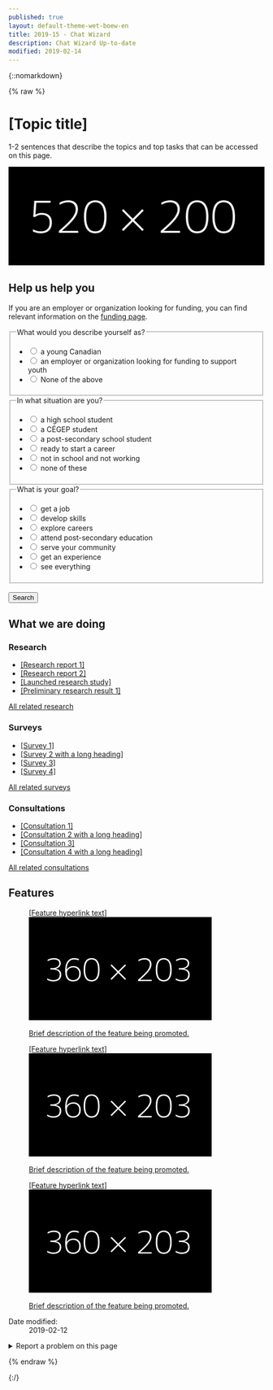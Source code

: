 ```yaml
---
published: true
layout: default-theme-wet-boew-en
title: 2019-15 - Chat Wizard
description: Chat Wizard Up-to-date
modified: 2019-02-14
---
```


{::nomarkdown}

{% raw %}

<!-- Chat wizard -->
<style>
/* Animations */
@-webkit-keyframes slideInFromRight {
	0% {
		-ms-transform: scale(0, 1);
		-webkit-transform: scale(0, 1);
		transform: scale(0, 1);
	}
	95% {
		-ms-transform: scale(0, 1);
		-webkit-transform: scale(0, 1);
		transform: scale(0, 1);
	}
	100% {
		-ms-transform: scale(1, 1);
		-webkit-transform: scale(1, 1);
		transform: scale(1, 1);
	}
}
@keyframes slideInFromRight {
	0% {
		-ms-transform: scale(0, 1);
		-webkit-transform: scale(0, 1);
		transform: scale(0, 1);
	}
	95% {
		-ms-transform: scale(0, 1);
		-webkit-transform: scale(0, 1);
		transform: scale(0, 1);
	}
	100% {
		-ms-transform: scale(1, 1);
		-webkit-transform: scale(1, 1);
		transform: scale(1, 1);
	}
}
@-webkit-keyframes pulseIn {
	0% {
		-ms-transform: scale(1, 1);
		-webkit-transform: scale(1, 1);
		transform: scale(1, 1);
	}
	15% {
		-ms-transform: scale(1.15, 1.15);
		-webkit-transform: scale(1.15, 1.15);
		transform: scale(1.15, 1.15);
	}
	30% {
		-ms-transform: scale(1, 1);
		-webkit-transform: scale(1, 1);
		transform: scale(1, 1);
	}
	65% {
		-ms-transform: scale(1.3, 1.3);
		-webkit-transform: scale(1.3, 1.3);
		transform: scale(1.3, 1.3);
	}
	100% {
		-ms-transform: scale(1, 1);
		-webkit-transform: scale(1, 1);
		transform: scale(1, 1);
	}
}
@keyframes pulseIn {
	0% {
		-ms-transform: scale(1, 1);
		-webkit-transform: scale(1, 1);
		transform: scale(1, 1);
	}
	15% {
		-ms-transform: scale(1.15, 1.15);
		-webkit-transform: scale(1.15, 1.15);
		transform: scale(1.15, 1.15);
	}
	30% {
		-ms-transform: scale(1, 1);
		-webkit-transform: scale(1, 1);
		transform: scale(1, 1);
	}
	65% {
		-ms-transform: scale(1.3, 1.3);
		-webkit-transform: scale(1.3, 1.3);
		transform: scale(1.3, 1.3);
	}
	100% {
		-ms-transform: scale(1, 1);
		-webkit-transform: scale(1, 1);
		transform: scale(1, 1);
	}
}
@-webkit-keyframes grow {
	to {
		-webkit-transform: translateX(-50%) scale(0);
		transform: translateX(-50%) scale(0);
	}
}
@keyframes grow {
	to {
		-webkit-transform: translateX(-50%) scale(0);
		transform: translateX(-50%) scale(0);
	}
}

/* Styling */
.chtwzrd-trans-left {
	will-change:  scroll-position;
	animation: 5s ease-out 0s 1 slideInFromRight;
	transform-origin: 100% 50%;
}
.chtwzrd-trans-pulse {
	will-change: transform;
	animation: 0.5s linear 3.5s 1 pulseIn, 0.5s linear 15s 1 pulseIn, 0.5s linear 30s 1 pulseIn;
}
.chtwzrd-bubble-wrap {
	width: 60px;
	height: 60px;
	position: fixed;
	bottom: 30px;
	right: 30px;
	z-index: 1049;
}
.chtwzrd-bubble-wrap p {
	position: relative;
	top: 5px;
	right: 190px;
	width: 220px;
	font-size: 0.9em;
	background: #335075;
	color: #fff;
	padding: 5px 45px 5px 30px;
	line-height: 20px;
	min-height: 50px;
	border-top-left-radius: 25px;
	border-bottom-left-radius: 25px;
}
.chtwzrd-bubble-wrap p .chtwzrd-notif-close {
	position: absolute;
	top: 0;
	right: 92.5%;
	width: 1.25em;
	height: 1.25em;
	font-size: 19px;
	line-height: 1.25em;
	background: #333;
	color: #fff;
	border-radius: 50%;
	text-align: center;
	text-decoration: none;
}
.chtwzrd-notif {
	cursor: pointer;
}
.chtwzrd-bubble {
	width: 100%;
	height: 100%;
	position: absolute;
	bottom: 0;
	right: 0;
	background: #fff url('2019-assets/bot-default-avatar.png') center no-repeat;
	border-radius: 50%;
	box-shadow: 0 2px 4px rgba(0, 0, 0, 0.45);
	text-indent: -9999px;
	overflow: hidden;
	white-space: nowrap;
}
.chtwzrd-container {
	display: none;
	position: fixed;
	bottom: 20px;
	right: 20px;
	z-index: 1050;
	background-color: #fff;
	width: 25%;
	overflow: hidden;
	font-size: 0.9em;
}
.chtwzrd-header {
	max-height: 70px;
}
.chtwzrd-title {
	overflow: hidden;
	text-overflow: ellipsis;
	-webkit-line-clamp: 2;
	display: -webkit-box;
	-webkit-box-orient: vertical;
}
.chtwzrd-min {
	overflow: visible;
	color: #fff;
	background: transparent;
	border: 0;
	-webkit-appearance: none;
	font-weight: 700;
	width: 44px;
	height: 44px;
	line-height: 50px;
	text-decoration: none;
	opacity: 0.65;
	filter: alpha(opacity=65);
	position: absolute;
	right: 0;
	top: 0;
	padding: 0;
	margin: 0;
	font-size: 1.1em;
}
.chtwzrd-min:focus {
	outline: 1px dotted #fff;
	outline-offset: -2px;
	opacity: 1;
}
.chtwzrd-conversation {
	overflow-y: auto;
	overflow-x: hidden;
	max-height: 500px;
	min-height: 200px;
	margin-bottom: 15px;
}
.chtwzrd-history {
	padding-top: 15px;
}
.chtwzrd-history::before {
	content: "";
	width: 100%;
	height: 40px;
	pointer-events: none;
	background: linear-gradient(to bottom,#fff 20%, rgba(255,255,255,0) 100%);
	position: absolute;
	top: 0;
	left: 0;
	z-index: 1054;
}
.chtwzrd-inputs fieldset:first-child {
	border-top: 1px solid #e5e5e5;
}
.chtwzrd-inputs ul:last-child {
	margin-bottom: 0;
}
.chtwzrd-container h4, .chtwzrd-container legend, .chtwzrd-container h4 .chtwzrd-question a {
	font-size: 1em;
}
.chtwzrd-question, .chtwzrd-message, .chtwzrd-container label {
	padding: 8px 12px;
	border-radius: 15px;
	color: #5a5a5a;
	width: auto;
	font-weight: normal;
}
.chtwzrd-question {
	background-color: #efefef;
	min-width: 60px;
	position: relative;
}
.chtwzrd-message:focus {
    box-shadow: 0 0 4px #666;
}
.chtwzrd-message, .chtwzrd-container label {
	background-color: #ddd;
}
.chtwzrd-message {
	margin-right: 15px;
}
.chtwzrd-container label {
	border: 1px solid #c1c1c1;
	font-weight: bold;
	padding: 6px 10px;
}
.chtwzrd-avatar, .chtwzrd-question {
	display: table-cell;
	vertical-align: middle;
}
.chtwzrd-validate {
	display: none;
	height: 25px;
	font-size: 1em;
	background: #fcc;
	line-height: 25px;
	text-indent: 10px;
}
.chtwzrd-validate p {
	margin: 0;
}
.chtwzrd-avatar {
	width: 30px;
	height: 30px;
	background-color: #fff;
	background-image: url('2019-assets/bot-default-avatar.png');
	background-size: 25px;
	background-repeat: no-repeat;
	background-position: center;
}
.chtwzrd-basic-link {
	min-height: inherit;
}
.chtwzrd-loader {
	width: 26px;
	height: 6px;
	position: absolute;
	bottom: 30%;
	left: 30px;
	-webkit-transform: translateX(-50%) translateY(-50%);
	transform: translateX(-50%) translateY(-50%);
}
.chtwzrd-loader-dot {
	will-change: transform;
	height: 6px;
	width: 6px;
	border-radius: 50%;
	background-color: #444;
	position: absolute;
	-webkit-animation: grow 0.5s ease-in-out infinite alternate;
	animation: grow 0.5s ease-in-out infinite alternate;
}
.chtwzrd-loader-dot.dot1 {
	left: 0;
	-webkit-transform-origin: 100% 50%;
	transform-origin: 100% 50%;
}
.chtwzrd-loader-dot.dot2 {
	left: 50%;
	margin-left: -3px;
	transform: scale(0.99);
	-webkit-transform: scale(.99);
	-webkit-animation-delay: 0.1s;
	animation-delay: 0.1s;
}
.chtwzrd-loader-dot.dot3 {
	right: 0;
	-webkit-animation-delay: 0.2s;
	animation-delay: 0.2s;
}
.chtwzrd-mrgn {
	margin-top: 80px;
}
.wb-chtwzrd legend:focus {
    outline: 1px dotted #666;
}

/* Media queries */
@media screen and (max-width: 1199px) {
	.chtwzrd-container {
		width: 35%;
	}
}
@media screen and (max-width: 992px) {
	.chtwzrd-container {
		width: 45%;
	}
}
@media screen and (max-width: 768px) {
	.chtwzrd-bubble-wrap {
		bottom: 20px;
		right: 20px;
	}
	.chtwzrd-container {
		width: 100%;
		height: 100%;
		padding: 0;
		margin: 0;
		bottom: 0;
		right: 0;
	}
	.chtwzrd-body {
		width: 100%;
		height: 100%;
		display: flex;
		flex-direction: column;
		flex-wrap: nowrap;
		padding-bottom: 4em;
	}
	.chtwzrd-conversation {
		flex-grow: 1;
		min-height: 2em;
		max-height: none;
	}
	.chtwzrd-controls {
		flex-shrink: 0;
		height: 75px;
	}
	.chtwzrd-noscroll {
		overflow: hidden !important;
	}
	.chtwzrd-bubble-wrap p .chtwzrd-notif-close {
		width: 25px;
		height: 25px;
		font-size: 1.5em;
		line-height: 25px;
	}
}
</style>
<div class="row profile">
	<div class="col-md-6">
		<h1 property="name" id="wb-cont">[Topic title]</h1>
		<p>1-2 sentences that describe the topics and top tasks that can be accessed on this page.</p>
	</div>
	<div class="col-md-6 mrgn-tp-sm hidden-sm hidden-xs">
		<img src="2019-assets/520x200.png" alt="" class="pull-right img-responsive thumbnail"/>
	</div>
</div>
<div class="row">
	<div class="col-md-8 pull-left">
		<div class="container wb-chtwzrd">
			<div class="row">
				<section class="col-md-12">
					<h2>Help us help you</h2>
					<form class="mrgn-bttm-xl" data-chtwzrd='{"sendWizard":"Show results", "first":"q1", "titleWizard":"I can help you find the information you need", "startText":"Hi! I can help direct you to programs and services you might be interested in. Let&apos;s begin...", "endText":"Thank you. I have built a page with results you may find resourceful."}' action="page1.html">
						<p data-chtwzrd-intro='First, if you are an employer or organization looking for funding, you can find relevant information on the <a href="pagex.html">funding page</a>.'>If you are an employer or organization looking for funding, you can find relevant information on the <a href="pagex.html">funding page</a>.</p>
						<fieldset>
							<legend data-chtwzrd-q='{"labelWizard":"Are you:", "qId":"q1"}'>What would you describe yourself as?</legend>
							<ul class="list-unstyled mrgn-tp-md">
								<li>
									<label>
										<input type="radio" value="young-canadian" name="describe" data-chtwzrd-a='{"next":"q2"}' />
										<span>a young Canadian</span>
									</label>
								</li>
								<li>
									<label>
										<input type="radio" value="employer-organization-funding-support-youth" name="describe" data-chtwzrd-a='{"next":"none", "url":"page2.html"}' />
										<span>an employer or organization looking for funding to support youth</span>
									</label>
								</li>
								<li>
									<label>
										<input type="radio" value="none-above" name="describe" data-chtwzrd-a='{"next":"q3"}' />
										<span>None of the above</span>
									</label>
								</li>
							</ul>
						</fieldset>
						<fieldset>
							<legend data-chtwzrd-q='{"labelWizard":"Great! And are you:", "qId":"q2"}'>In what situation are you?</legend>
							<ul class="list-unstyled mrgn-tp-md">
								<li>
									<label>
										<input type="radio" value="high-school" name="situation" data-chtwzrd-a='{"next":"q3"}' />
										<span>a high school student</span>
									</label>
								</li>
								<li>
									<label>
										<input type="radio" value="cegep-student" name="situation" data-chtwzrd-a='{"next":"q3"}' />
										<span>a CÉGEP student</span>
									</label>
								</li>
								<li>
									<label>
										<input type="radio" value="post-secondary" name="situation" data-chtwzrd-a='{"next":"q3"}' />
										<span>a post-secondary school student</span>
									</label>
								</li>
								<li>
									<label>
										<input type="radio" value="ready-start-career" name="situation" data-chtwzrd-a='{"next":"q3"}' />
										<span>ready to start a career</span>
									</label>
								</li>
								<li>
									<label>
										<input type="radio" value="not-school-not-working" name="situation" data-chtwzrd-a='{"next":"q3"}' />
										<span>not in school and not working</span>
									</label>
								</li>
								<li>
									<label>
										<input type="radio" value="none" name="situation" data-chtwzrd-a='{"next":"q3"}' />
										<span>none of these</span>
									</label>
								</li>
							</ul>
						</fieldset>
						<fieldset>
							<legend data-chtwzrd-q='{"labelWizard":"Awesome! And would you like to:", "qId":"q3"}'>What is your goal?</legend>
							<ul class="list-unstyled mrgn-tp-md">
								<li>
									<label>
										<input type="radio" value="get-job" name="goal" data-chtwzrd-a='{"next":"none", "url":"page3.html"}' />
										<span>get a job</span>
									</label>
								</li>
								<li>
									<label>
										<input type="radio" value="develop-skills" name="goal" data-chtwzrd-a='{"next":"none", "url":"page4.html"}' />
										<span>develop skills</span>
									</label>
								</li>
								<li>
									<label>
										<input type="radio" value="explore-careers" name="goal" data-chtwzrd-a='{"next":"none", "url":"page5.html"}' />
										<span>explore careers</span>
									</label>
								</li>
								<li>
									<label>
										<input type="radio" value="post-secondary-education" name="goal" data-chtwzrd-a='{"next":"none", "url":"page6.html"}' />
										<span>attend post-secondary education</span>
									</label>
								</li>
								<li>
									<label>
										<input type="radio" value="serve-community" name="goal" data-chtwzrd-a='{"next":"none", "url":"page7.html"}' />
										<span>serve your community</span>
									</label>
								</li>
								<li>
									<label>
										<input type="radio" value="get-experience" name="goal" data-chtwzrd-a='{"next":"none", "url":"page8.html"}' />
										<span>get an experience</span>
									</label>
								</li>
								<li>
									<label>
										<input type="radio" value="everything" name="goal" data-chtwzrd-a='{"next":"none"}' />
										<span>see everything</span>
									</label>
								</li>
							</ul>
						</fieldset>
						<br/>
						<button type="submit" class="btn btn-sm btn-primary">Search</button>
					</form>
				</section>
			</div>
		</div>
	</div>
</div>
<section class="whtwedo">
	<h2>What we are doing</h2>
	<div class="row wb-eqht">
		<section class="col-lg-4 col-md-6">
			<h3>Research</h3>
			<ul>
				<li><a href="#">[Research report 1]</a></li>
				<li><a href="#">[Research report 2]</a></li>
				<li><a href="#">[Launched research study]</a></li>
				<li><a href="#">[Preliminary research result 1]</a></li>
			</ul>
			<p><a href="#">All related research</a></p>
		</section>
		<section class="col-lg-4 col-md-6">
			<h3>Surveys</h3>
			<ul>
					<li><a href="#">[Survey 1]</a></li>
				<li><a href="#">[Survey 2 with a long heading]</a></li>
				<li><a href="#">[Survey 3]</a></li>
				<li><a href="#">[Survey 4]</a></li>
			</ul>
			<p><a href="#">All related surveys</a></p>
		</section>
		<section class="col-lg-4 col-md-6">
			<h3>Consultations</h3>
			<ul>
				<li><a href="#">[Consultation 1]</a></li>
				<li><a href="#">[Consultation 2 with a long heading]</a></li>
				<li><a href="#">[Consultation 3]</a></li>
				<li><a href="#">[Consultation 4 with a long heading]</a></li>
			</ul>
			<p><a href="#">All related consultations</a></p>
		</section>
	</div>
</section>
<section class="gc-prtts">
	<h2>Features</h2>
	<div class="row">
		<div class="col-lg-4 col-md-6 mrgn-bttm-md">
			<a href="#">
				<figure>
					<figcaption>[Feature hyperlink text]</figcaption>
					<img src="2019-assets/360x203.png" alt="" class="img-responsive thumbnail mrgn-bttm-sm"/>
					<p>Brief description of the feature being promoted.</p>
				</figure>
			</a>
		</div>
		<div class="col-lg-4 col-md-6 mrgn-bttm-md">
			<a href="#">
				<figure>
					<figcaption>[Feature hyperlink text]</figcaption>
					<img src="2019-assets/360x203.png" alt="" class="img-responsive thumbnail mrgn-bttm-sm"/>
					<p>Brief description of the feature being promoted.</p>
				</figure>
			</a>
		</div>
		<div class="col-lg-4 col-md-6 mrgn-bttm-md">
			<a href="#">
				<figure>
					<figcaption>[Feature hyperlink text]</figcaption>
					<img src="2019-assets/360x203.png" alt="" class="img-responsive thumbnail mrgn-bttm-sm"/>
					<p>Brief description of the feature being promoted.</p>
				</figure>
			</a>
		</div>
	</div>
</section>
<div class="pagedetails">
	<dl id="wb-dtmd">
		<dt>Date modified:&#32;</dt>
		<dd><time property="dateModified">2019-02-12</time></dd>
	</dl>
	<div class="row">
		<div class="col-sm-6 col-md-5 col-lg-4">
			<details class="brdr-0">
				<summary class="btn btn-default text-center">Report a problem on this page</summary>
				<div class="well row">
					<div class="gc-rprt-prblm">
						<div class="gc-rprt-prblm-frm gc-rprt-prblm-tggl">
							<form action="#">
								<fieldset>
									<legend><span class="field-name">Please select all that apply: </span></legend>
										<div class="checkbox">
											<label for="problem1"><input type="checkbox" data-reveal="#broken" name="problem" value="Something is broken" id="problem1" />Something is broken</label>
										</div>
								</fieldset>
								<button type="submit" class="btn btn-primary wb-toggle" data-toggle='{"stateOff": "hide", "stateOn": "show", "selector": ".gc-rprt-prblm-tggl"}'>Submit</button>
							</form>
						</div>
						<div class="gc-rprt-prblm-thnk gc-rprt-prblm-tggl hide">
							<h3>Thank you for your help!</h3>
							<p>You will not receive a reply. For enquiries, please <a href="https://www.canada.ca/en/contact.html">contact us</a>.</p>
						</div>
					</div>
				</div>
			</details>
		</div>
		<div class="wb-share col-sm-4 col-md-3 col-sm-offset-2 col-md-offset-4 col-lg-offset-5" data-wb-share='{"lnkClass": "btn btn-default btn-block"}'></div>
	</div>
</div>

<script src="https://ajax.googleapis.com/ajax/libs/jquery/2.1.4/jquery.js"></script>
<!-- Chat wizard -->
<script src="2019-assets/botapi.js"></script>
<script type="text/javascript">
		// Create the data that is sent as an output + check if user has answered
		var datainput = {},
			input = "JSON",
			hasAnswered = true, 
			redirurl = "", 
			first = "", 
			intro = "", 
			redirurlCopy = redirurl,
			firstCopy = first,
			introCopy = intro,
			formType = "dynamic",
			sendButton = '<button class="btn btn-primary btn-block chtwzrd-send" type="button">Send<span class="wb-inv"> reply and next</span></button>',
			current = "",
			botTime = "", 
			inputsTime = "", 
			replyTime = "";
			
		// If chat wizard initiator is found, then initiate
		// input possibilities are: JSON and Form
		var initiatechtwzrd = function($selector, input) {		
			// initiate depending on the input type
			if(input == 'form') {
				datainput = translateToObject($selector);
				$selector.addClass("chtwzrd-basic");
			} else {
				// Stringify the JavaScipt Object Array
				datainput = botapi();
				var datajson = JSON.stringify(datainput);
				datainput = JSON.parse(datajson);
				$selector = $("main");
			}
			
			// Initiate default values
			firstCopy = first = datainput.header.first;
			introCopy = intro = (datainput.header.introTextWizard ? datainput.header.introTextWizard : "");
			redirurlCopy = redirurl = datainput.header.defaultDestination;
			current = datainput.questions[first];
				
			// Build chat wizard
			buildchtwzrd($selector, datainput.header.titleWizard);
			
			// All the commonly used elements
			var $basic = $(".chtwzrd-basic"), 
				$bubble = $(".chtwzrd-bubble-wrap"), 
				$container = $(".chtwzrd-container"), 
				$form = $(".chtwzrd-body"),
				$conversation = $(".chtwzrd-history"),
				$minimize = $(".chtwzrd-min"),
				$basiclink = $(".chtwzrd-basic-link"),
				$focusedBeforechtwzrd = "",
				$firstTabStop = $minimize,
				$lastTabStop = $basiclink;
			
			// Initiate basic form
			initiateBasicForm($basic);
			// Restart fresh on reload
			$("input", $basic).prop("checked", false);
			// Hide basic form on load, show chat bubble instead
			$basic.hide();
			$bubble.fadeIn('slow');
			
			// Add link to chat from the basic form and add some white space over the footer for the bubble to sit
			if(input != "JSON") {
				$("input[type=submit], button[type=submit]", $basic).addClass("mrgn-bttm-sm").before('<button class="btn btn-sm btn-default chtwzrd-link mrgn-bttm-sm mrgn-rght-sm">Switch to chat wizard</button>');
			}
			$("footer#wb-info").addClass("chtwzrd-mrgn");
			
			// Ensure that the bubble does not go passed the footer. THIS BLOCK CAN BE REMOVED IF THE BUBBLE IS GLITCHING 
			if($('footer#wb-info').length) {
				// Correct bubble positionning on load, on resize an on Y scroll if necessary
				$(window).on("load resize scroll", function(e) {
					stickyUntilFooter($bubble);
				});

				// Keep the bubble sticky while scrolling Y until user reaches the footer
				var stickyUntilFooter = function($element) {
					// Equals to bubble default bottom value in CSS
					var bottomY = 30;

					if ($(window).scrollTop() >= $(document).outerHeight() - $(window).outerHeight() - $('footer#wb-info').outerHeight()) {
						$element.css({	
							bottom: ($('footer#wb-info').outerHeight() - ($(document).outerHeight() - $(window).outerHeight() - $(window).scrollTop()) + bottomY)
						});
					} else {
						$element.css({	
							bottom: bottomY
						});
					}
				}
			}
			
			// Open Chat from the notification message
			$(".chtwzrd-notif", $bubble).on("click", function(event) {
				$(".chtwzrd-link", $bubble).click();
			});
			
			// Close notification aside bubble
			$(".chtwzrd-notif-close").on("click", function (event) {
				event.preventDefault();
				$(this).parent().hide();
				$bubble.focus();
			});

			// Show basic form and hide chat wizard
			$basiclink.on("click", function(event) {
				event.preventDefault();
				
				var $legendFocus = $("legend:first", $basic);
				$legendFocus.attr("id", "chtwzrd-1-basic");
				$legendFocus.attr("tabindex", "0");
				
				$conversation.attr("aria-live", "");
				resumeOnSwitch($basic, "form");
				
				$container.stop().hide();
				$basic.stop().show(function(){
					$legendFocus.focus();
					$legendFocus.attr("tabindex", "-1");
				});
				
				$("body").removeClass("chtwzrd-noscroll");
			});

			// Show chat wizard and hide basic form
			$(".chtwzrd-link").on("click", function(event) {
				event.preventDefault();
				
				$basic.stop().hide();
				$focusedBeforechtwzrd = $(':focus');
				
				if(!$(this).hasClass("chtwzrd-bubble")) {
					resumeOnSwitch($container, "chat");
				}
				$(".chtwzrd-bubble", $bubble).removeClass("chtwzrd-trans-pulse");
				$("p", $bubble).hide().removeClass("chtwzrd-trans-left");

				$container.stop().show();
				$bubble.stop().hide();
				$("body").addClass("chtwzrd-noscroll");
				if($conversation.length){
					$(".chtwzrd-conversation").scrollTop($conversation[0].scrollHeight);
				}
				if(hasAnswered) {
					appendInteraction($form);
				}
			});
			
			// Listen for and trap the keyboard
			$container.on('keydown', function(event) {
				// Check for TAB key press, cycle through
				if(event.keyCode === 9) {
					if(event.shiftKey) {
						if($firstTabStop.is(':focus')) {
							event.preventDefault();
							$lastTabStop.focus();
						}
					} else {
						if($lastTabStop.is(':focus')) {
							event.preventDefault();
							$firstTabStop.focus();
						}
					}
				}
				// ESCAPE, close
				if (event.keyCode === 27) {
					$(".chtwzrd-min").click();
				}
			});
			
			// On chat button pressed: append answer, and on submit: redirect
			$(document).on("click", ".chtwzrd-send", function(event) {
				if($(this).attr('type') != "submit") {
					event.preventDefault();
					var $choiceselected = $("input:checked", $form);
					if(!$choiceselected.length) {
						$choiceselected = $('input:first', $form);
						$choiceselected.attr('checked', true);
					}
					appendReply($form, buildAnswerObj($choiceselected), false);
				}
			});

			// Minimize chat wizard
			$minimize.on("click", function(event) {
				event.preventDefault();
				$container.stop().hide();
				$bubble.stop().show();
				$("body").removeClass("chtwzrd-noscroll");
				
				// Set focus back to element that had it before the modal was opened
  				$focusedBeforechtwzrd.focus();
			});
		}
		
		// Iniate basic form
		var initiateBasicForm = function($selector) {
			$basicForm = $("form", $selector);
			if(formType == "dynamic") {
				var $allQuestions = $("fieldset", $selector),
					$firstQuestion = $allQuestions.first();

				$firstQuestion.addClass("chtwzrd-first-q");
				$allQuestions.not(".chtwzrd-first-q").hide();

				$allQuestions.each(function(){
					var qParams = $(this).find("legend").data("chtwzrd-q");
					$(this).attr("id", "chtwzrd-q-" + qParams.qId);
				});
			}
			
			// On input change in the basic form
			$("input", $basicForm).on("change", function(event) {
				var answerData = buildAnswerObj($(this)),
					$qNext = $("#chtwzrd-q-" + answerData.qNext);
				
				if(formType == "dynamic") {
					var $fieldset = $(this).closest("fieldset");
					if($qNext.is(":hidden") || $fieldset.next().attr("id") != $qNext.attr("id") || answerData.qNext == "none") {
						$fieldset.nextAll("fieldset").hide().find("input").prop("checked", false);
					}
					if(answerData.qNext != "none") {
						$("#chtwzrd-q-" + answerData.qNext).show();
					}
					if(answerData.url != "") {
						$basicForm.attr("action", answerData.url);
					}
				}
			});
		}
			
		// Builds the chat wizard skeleton
		var buildchtwzrd = function($selector, title) {
			$selector.after('<div class="chtwzrd-bubble-wrap"><p class="chtwzrd-trans-left"><span class="chtwzrd-notif">' + title + '</span> <a href="#" class="chtwzrd-notif-close" title="Close chat notification" aria-label="Close chat notification" role="button">×</a></p><a href="#chtwzrd-container" aria-controls="chtwzrd-container" class="chtwzrd-link chtwzrd-bubble chtwzrd-trans-pulse" role="button">Open chat wizard</a></div>');
			$selector.next('.chtwzrd-bubble-wrap').after('<aside class="modal-content overlay-def chtwzrd-container"></aside>');

			$container = $(".chtwzrd-container");
			$container.append('<header class="modal-header chtwzrd-header"><h2 class="modal-title chtwzrd-title">' + title + '</h2><button type="button" class="chtwzrd-min" title="Minimize chat wizard"><span class="glyphicon glyphicon-chevron-down"></span></button></header>');
			$container.append('<form class="modal-body chtwzrd-body" method="GET"></form>');

			$form = $(".chtwzrd-body");
			$form.append('<div class="chtwzrd-conversation"><section class="chtwzrd-history" aria-live="assertive"><h3 class="wb-inv">Conversation history</h3></section><section class="chtwzrd-reply"><h3 class="wb-inv">Reply</h3><div class="chtwzrd-inputs"></div><div class="chtwzrd-validate"><p>Please select an option to continue.</p></div></section><div class="chtwzrd-form-params"></div></div>');
			$form.append('<section class="chtwzrd-controls"><h3 class="wb-inv">Controls</h3><div class="row"><div class="col-xs-12">' + sendButton + '</div></div><div class="row"><div class="col-xs-12 text-center mrgn-tp-sm"><a href="#chtwzrd-basic" class="btn btn-sm btn-link chtwzrd-basic-link" role="button">Switch to basic form</a></div></div></section>');

			$(".chtwzrd-conversation").scrollTop($('.chtwzrd-history')[0].scrollHeight);
		}
			
		// Translate Data attributes from the form and returns a Javascript Object
		var translateToObject = function($selector) {
			var $form = $("form", $selector),
				$intro = $("p", $form).first();
			var datacook = {};
			
			datacook.header = $form.data('chtwzrd');
			datacook.header.defaultDestination = $form.attr("action");
			datacook.header.titleForm = $form.prev("h2");
			datacook.header.sendForm = ($("input[type=submit]", $form).length ? $("input[type=submit]", $form).val() : $("button[type=submit]", $form).html());
			
			if($intro.length) {
				datacook.header.introTextForm = $intro.html();
				datacook.header.introTextWizard = (typeof $intro.data('chtwzrd-intro') === "undefined" ? datacook.header.introTextForm : $intro.data('chtwzrd-intro'));
			}
			datacook.questions = {};
				
			$("fieldset", $selector).each(function() {
				var $question = $(this).find("legend"),
					$choices = $(this).find("li"),
					choices = [],
					qdata = $question.data('chtwzrd-q'),
					qName = "",
					questionID = qdata.qId;
				
				$choices.each(function(index) {
					var $choice = $(this).find("input"),
						name = $choice.attr("name"),
						textval = $choice.next().html();
					
					if(!index) {
						qName = name;
					}
					var choice = $choice.data('chtwzrd-a');
					choice.content = textval;
					choice.queryParam = $choice.val();
					choices.push(choice);
				});
				datacook.questions[questionID] = qdata;
				datacook.questions[questionID].queryName = qName;
				datacook.questions[questionID].labelForm = $question.html();
				datacook.questions[questionID].choices = choices;
			});
			return datacook;
		}
		
		// Resume to question X, by switching between the form and the chat wizard
		var resumeOnSwitch = function($selector, toggle) {
			// Redraw Chat and start over
			if(toggle == "chat") {
				var $conversation = $(".chtwzrd-conversation", $selector);
				
				window.clearTimeout(botTime);
				window.clearTimeout(inputsTime);
				window.clearTimeout(replyTime);
				redirurl = redirurlCopy;
				first = firstCopy;
				intro = introCopy;
				hasAnswered = true;
				current = datainput.questions[first];
				$(".chtwzrd-history, .chtwzrd-form-params", $conversation).html("");
				$(".chtwzrd-send", $selector).replaceWith(sendButton);
				$(".chtwzrd-history", $conversation).attr("aria-live", "assertive");
				if(hasAnswered) {
					appendInteraction($form);
				}
			} 
			// Redraw Form and start over
			else {
				var $allQuestions = $("fieldset", $selector);
				$allQuestions.not(":first").hide();
				$("input", $allQuestions).prop("checked", false);
			}
		}

		// Adds new question from bot and add inputs accordingly
		var appendInteraction = function($selector) {
			var $dropSpot = $(".chtwzrd-history", $selector),
				$inputsSpot = $(".chtwzrd-inputs", $selector),
				$chtwzrdConvo = $(".chtwzrd-conversation"),
				questionnaire = datainput.header,
				$btnnext = $(".chtwzrd-send", $selector),
				markup = (first != "" || intro != "" ? "p" : "h4");
			
			hasAnswered = false;
			$btnnext.prop('disabled', true);
			$inputsSpot.html('');
			$dropSpot.append('<div class="row mrgn-bttm-sm"><div class="col-xs-9"><' + markup + ' class="mrgn-tp-0 mrgn-bttm-sm"><span class="chtwzrd-avatar"></span><span class="chtwzrd-question"></span></' + markup + '></div></div>');
			
			var $lastQuestion = $(".chtwzrd-question:last", $dropSpot);
			
			// Faking delay and type time
			waitingBot($lastQuestion);
			
			botTime = setTimeout(function () {
				// Show greetings on first occurence
				if(first != "") {
					$lastQuestion.html(questionnaire.startText);
					first = "";
					appendInteraction($selector);
				} 
				// If intro is provided, show it before the first question
				else if(intro != "") { 
					$lastQuestion.html(intro);
					intro = "";
					appendInteraction($selector);
				}
				// If it is the last question, then change the button to submit the form
				else if(current == "last") {
					$lastQuestion.html(questionnaire.endText);
					$btnnext.attr("type", "submit").prop('disabled', false).html(questionnaire.sendWizard + '&nbsp;<span class="glyphicon glyphicon-chevron-right small"></span>');
					$selector.attr('action', redirurl);
				} 
				// On every other occurences, append the question and its possible answers
				else {
					$lastQuestion.html(current.labelWizard);
					current.input = "radio";
					inputsTime = setTimeout(function () {
						$inputsSpot.append('<fieldset><legend class="wb-inv">' + current.labelWizard + '</legend><div class="row"><div class="col-xs-12"><ul class="list-inline mrgn-tp-sm chtwzrd-choices"></ul></div></div></fieldset>');
						for(var i=0; i<current.choices.length; i++) {
							iQuestion = current.choices[i];	
							$(".chtwzrd-choices", $inputsSpot).append('<li><label><input type="' + current.input + '" value="' + iQuestion.queryParam + '" name="' + current.queryName + '" data-chtwzrd-a=\'{"next":"' + iQuestion.next + '"' + (typeof iQuestion.url === "undefined" ? '' : ', "url":"' + iQuestion.url + '"') + '}\' /> <span>' + iQuestion.content + '</span></label></li>');
						}
						var tresholdHeight = $chtwzrdConvo[0].scrollHeight;
						if($(".chtwzrd-reply").length && ($(".chtwzrd-reply").outerHeight() + $lastQuestion.outerHeight() > $chtwzrdConvo.innerHeight())) {
							tresholdHeight = $lastQuestion[0].scrollHeight + $chtwzrdConvo.innerHeight();
						}
						$chtwzrdConvo.scrollTop(tresholdHeight);
						$btnnext.prop('disabled', false);
					}, 750);
				}
				$chtwzrdConvo.scrollTop($chtwzrdConvo[0].scrollHeight);
			}, 1750);
		}
			
		// Waiting for the bot to type animation
		var waitingBot = function($selector) {
			$selector.html('<span class="chtwzrd-loader" aria-label="Waiting for message"><span class="chtwzrd-loader-dot dot1"></span><span class="chtwzrd-loader-dot dot2"></span><span class="chtwzrd-loader-dot dot3"></span></span>');
		}
		
		// Add reply from human and calls next question
		var appendReply = function($selector, answerObj) {
			var randID = Math.floor((Math.random() * 1000000) + 1000);
			$dropSpot = $(".chtwzrd-history", $selector);
			$dropSpot.append('<div class="row mrgn-bttm-md"><div class="col-xs-9 col-xs-offset-3"><div class="chtwzrd-message text-right pull-right" id="chtwzrd-reply-' + answerObj.queryName + '-' + randID + '"><p class="mrgn-bttm-0"><span class="wb-inv">You have answered: </span>' + answerObj.value + '</p></div></div></div>');
			$(".chtwzrd-form-params", $form).append('<input type="hidden" name="' + answerObj.queryName + '" value="' + answerObj.queryParam + '" />');
			hasAnswered = true;
			if(answerObj.url != "") {
				redirurl = answerObj.url; 
			}
			
			var next = answerObj.qNext,
				$reply = $("#chtwzrd-reply-" + answerObj.queryName + "-" + randID, $dropSpot);
			
			$reply.attr("tabindex", "0");
			if(next == "none") {
				current = "last";
			} else {
				current = datainput.questions[next];
			}
			$(".chtwzrd-send", $selector).prop('disabled', true);
			replyTime = setTimeout(function () {
				$(".chtwzrd-inputs", $selector).remove("fieldset");
				$reply.focus();
				$reply.attr("tabindex", "-1");
				appendInteraction($selector);
			}, 500);
		}
		
		// Builds an object that is suitable for answer, and returns it
		var buildAnswerObj = function($selector) {
			// The way of taking text value for input is weak at this moment, needs improvement
			var answerData = $selector.data("chtwzrd-a");
			return {
				qNext: answerData.next, 
				queryName: $selector.attr("name"), 
				queryParam: $selector.val(), 
				url: (answerData.url ? answerData.url : ""), 
				value: $selector.next().html()
			};
		}
			
		// Initiator here, let's go!
		if($(".wb-chtwzrd").length) {
			$chtwzrd = $(".wb-chtwzrd");
			initiatechtwzrd($chtwzrd, 'form');
		}
		</script>

{% endraw %}

{:/}